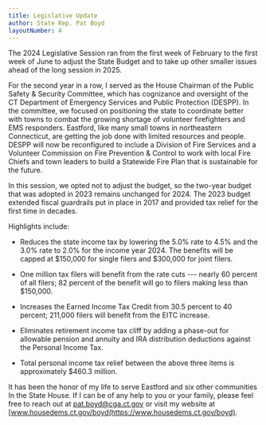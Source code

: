 ```yaml
---
title: Legislative Update
author: State Rep. Pat Boyd
layoutNumber: 4
---
```


The 2024 Legislative Session ran from the first week of February to the
first week of June to adjust the State Budget and to take up other
smaller issues ahead of the long session in 2025.

For the second year in a row, I served as the House Chairman of the
Public Safety & Security Committee, which has cognizance and oversight
of the CT Department of Emergency Services and Public Protection
(DESPP). In the committee, we focused on positioning the state to
coordinate better with towns to combat the growing shortage of volunteer
firefighters and EMS responders. Eastford, like many small towns in
northeastern Connecticut, are getting the job done with limited
resources and people. DESPP will now be reconfigured to include a
Division of Fire Services and a Volunteer Commission on Fire Prevention
& Control to work with local Fire Chiefs and town leaders to build a
Statewide Fire Plan that is sustainable for the future.

In this session, we opted not to adjust the budget, so the two-year
budget that was adopted in 2023 remains unchanged for 2024. The 2023
budget extended fiscal guardrails put in place in 2017 and provided tax
relief for the first time in decades.

Highlights include:

- Reduces the state income tax by lowering the 5.0% rate to 4.5% and the
3.0% rate to 2.0% for the income year 2024. The benefits will be capped
at \$150,000 for single filers and \$300,000 for joint filers.

- One million tax filers will benefit from the rate cuts --- nearly 60
percent of all filers; 82 percent of the benefit will go to filers
making less than \$150,000.

- Increases the Earned Income Tax Credit from 30.5 percent to 40
percent; 211,000 filers will benefit from the EITC increase.

- Eliminates retirement income tax cliff by adding a phase-out for
allowable pension and annuity and IRA distribution deductions against
the Personal Income Tax.

- Total personal income tax relief between the above three items is
approximately \$460.3 million.

It has been the honor of my life to serve Eastford and six other
communities In the State House. If I can be of any help to you or your
family, please feel free to reach out at [pat.boyd@cga.ct.gov](mailto:pat.boyd@cga.ct.gov) or visit
my website at [www.housedems.ct.gov/boyd(https://www.housedems.ct.gov/boyd).
